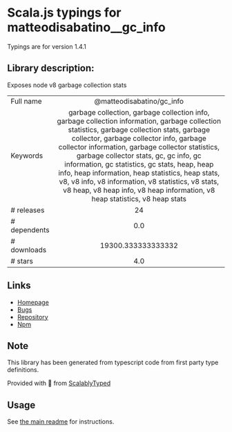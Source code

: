 
# Scala.js typings for matteodisabatino__gc_info

Typings are for version 1.4.1

## Library description:
Exposes node v8 garbage collection stats

|                    |                 |
| ------------------ | :-------------: |
| Full name          | @matteodisabatino/gc_info |
| Keywords           | garbage collection, garbage collection info, garbage collection information, garbage collection statistics, garbage collection stats, garbage collector, garbage collector info, garbage collector information, garbage collector statistics, garbage collector stats, gc, gc info, gc information, gc statistics, gc stats, heap, heap info, heap information, heap statistics, heap stats, v8, v8 info, v8 information, v8 statistics, v8 stats, v8 heap, v8 heap info, v8 heap information, v8 heap statistics, v8 heap stats |
| # releases         | 24 |
| # dependents       | 0.0 |
| # downloads        | 19300.333333333332 |
| # stars            | 4.0 |

## Links
- [Homepage](https://github.com/matteodisabatino/gc_info#readme)
- [Bugs](https://github.com/matteodisabatino/gc_info/issues)
- [Repository](https://github.com/matteodisabatino/gc_info)
- [Npm](https://www.npmjs.com/package/%40matteodisabatino%2Fgc_info)
    


## Note
This library has been generated from typescript code from first party type definitions.

Provided with :purple_heart: from [ScalablyTyped](https://github.com/oyvindberg/ScalablyTyped)

## Usage
See [the main readme](../../readme.md) for instructions.



